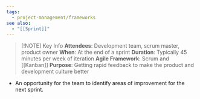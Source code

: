 ```yaml
---
tags:
  - project-management/frameworks
see also:
  - "[[Sprint]]"
---
```


> [!NOTE] Key Info
> **Attendees**: Development team, scrum master, product owner
> **When**: At the end of a sprint
> **Duration**: Typically 45 minutes per week of iteration
> **Agile Framework**: Scrum and [[Kanban]]
> **Purpose**: Getting rapid feedback to make the product and development culture better

- An opportunity for the team to identify areas of improvement for the next sprint.